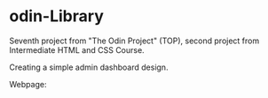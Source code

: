 # odin-Library

Seventh project from "The Odin Project" (TOP), second project from Intermediate HTML and CSS Course. 

Creating a simple admin dashboard design. 

Webpage:

